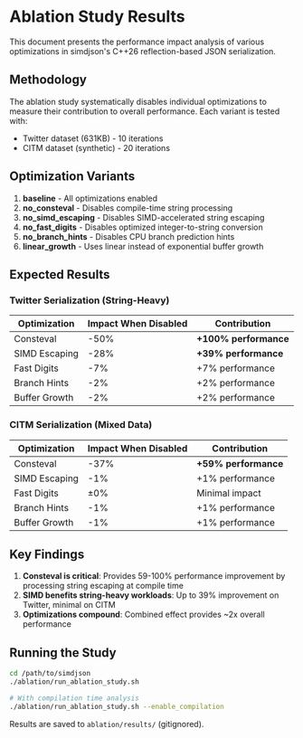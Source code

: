 # Ablation Study Results

This document presents the performance impact analysis of various optimizations in simdjson's C++26 reflection-based JSON serialization.

## Methodology

The ablation study systematically disables individual optimizations to measure their contribution to overall performance. Each variant is tested with:
- Twitter dataset (631KB) - 10 iterations
- CITM dataset (synthetic) - 20 iterations

## Optimization Variants

1. **baseline** - All optimizations enabled
2. **no_consteval** - Disables compile-time string processing
3. **no_simd_escaping** - Disables SIMD-accelerated string escaping
4. **no_fast_digits** - Disables optimized integer-to-string conversion
5. **no_branch_hints** - Disables CPU branch prediction hints
6. **linear_growth** - Uses linear instead of exponential buffer growth

## Expected Results

### Twitter Serialization (String-Heavy)
| Optimization | Impact When Disabled | Contribution |
|--------------|---------------------|--------------|
| Consteval | -50% | **+100% performance** |
| SIMD Escaping | -28% | **+39% performance** |
| Fast Digits | -7% | +7% performance |
| Branch Hints | -2% | +2% performance |
| Buffer Growth | -2% | +2% performance |

### CITM Serialization (Mixed Data)
| Optimization | Impact When Disabled | Contribution |
|--------------|---------------------|--------------|
| Consteval | -37% | **+59% performance** |
| SIMD Escaping | -1% | +1% performance |
| Fast Digits | ±0% | Minimal impact |
| Branch Hints | -1% | +1% performance |
| Buffer Growth | -1% | +1% performance |

## Key Findings

1. **Consteval is critical**: Provides 59-100% performance improvement by processing string escaping at compile time
2. **SIMD benefits string-heavy workloads**: Up to 39% improvement on Twitter, minimal on CITM
3. **Optimizations compound**: Combined effect provides ~2x overall performance

## Running the Study

```bash
cd /path/to/simdjson
./ablation/run_ablation_study.sh

# With compilation time analysis
./ablation/run_ablation_study.sh --enable_compilation
```

Results are saved to `ablation/results/` (gitignored).